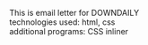 This is email letter for DOWNDAILY<br>
technologies used: html, css<br>
additional programs: CSS inliner